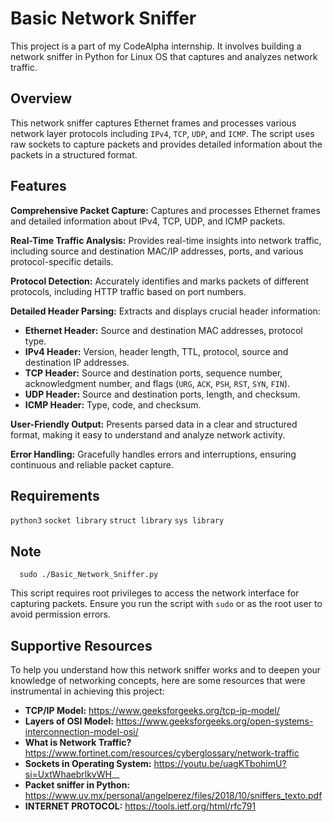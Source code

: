 # Basic Network Sniffer
This project is a part of my CodeAlpha internship. It involves building a network sniffer in Python for Linux OS that captures and analyzes network traffic.

## Overview
This network sniffer captures Ethernet frames and processes various network layer protocols including `IPv4`, `TCP`, `UDP`, and `ICMP`. The script uses raw sockets to capture packets and provides detailed information about the packets in a structured format.

## Features
**Comprehensive Packet Capture:** Captures and processes Ethernet frames and detailed information about IPv4, TCP, UDP, and ICMP packets.

**Real-Time Traffic Analysis:** Provides real-time insights into network traffic, including source and destination MAC/IP addresses, ports, and various protocol-specific details.

**Protocol Detection:** Accurately identifies and marks packets of different protocols, including HTTP traffic based on port numbers.

**Detailed Header Parsing:** Extracts and displays crucial header information:

   -    **Ethernet Header:** Source and destination MAC addresses, protocol type.
   -    **IPv4 Header:** Version, header length, TTL, protocol, source and destination IP addresses.
   -    **TCP Header:** Source and destination ports, sequence number, acknowledgment number, and flags (`URG`, `ACK`, `PSH`, `RST`, `SYN`, `FIN`).
   -    **UDP Header:** Source and destination ports, length, and checksum.
   -    **ICMP Header:** Type, code, and checksum.

**User-Friendly Output:** Presents parsed data in a clear and structured format, making it easy to understand and analyze network activity.

**Error Handling:** Gracefully handles errors and interruptions, ensuring continuous and reliable packet capture.

## Requirements
`python3`
`socket library`
`struct library`
`sys library`

## Note
      sudo ./Basic_Network_Sniffer.py
This script requires root privileges to access the network interface for capturing packets. Ensure you run the script with `sudo` or as the root user to avoid permission errors.

## Supportive Resources
To help you understand how this network sniffer works and to deepen your knowledge of networking concepts, here are some resources that were instrumental in achieving this project:
-    **TCP/IP Model:** https://www.geeksforgeeks.org/tcp-ip-model/
-    **Layers of OSI Model:**          https://www.geeksforgeeks.org/open-systems-interconnection-model-osi/
-    **What is Network Traffic?**      https://www.fortinet.com/resources/cyberglossary/network-traffic
-    **Sockets in Operating System:**  https://youtu.be/uagKTbohimU?si=UxtWhaebrlkvWH__
-    **Packet sniffer in Python:**     https://www.uv.mx/personal/angelperez/files/2018/10/sniffers_texto.pdf
-    **INTERNET PROTOCOL:**            https://tools.ietf.org/html/rfc791

